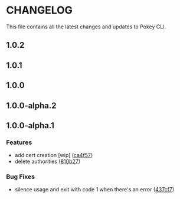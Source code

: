 # CHANGELOG

This file contains all the latest changes and updates to Pokey CLI.

## 1.0.2

## 1.0.1

## 1.0.0

## 1.0.0-alpha.2

## 1.0.0-alpha.1

### Features

- add cert creation [wip] ([ca4f57](https://github.com/krystal/pokey-cli/commit/ca4f57ed147b1f96cb93edb891adcfe66cbbf0f4))
- delete authorities ([810b27](https://github.com/krystal/pokey-cli/commit/810b27634ff845c0c72bf572c16c37052404e208))

### Bug Fixes

- silence usage and exit with code 1 when there's an error ([437cf7](https://github.com/krystal/pokey-cli/commit/437cf7934a265f9fea664ad3ffda8c3a309d52c0))
